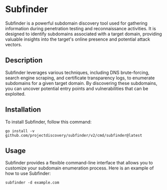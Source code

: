 # Subfinder

Subfinder is a powerful subdomain discovery tool used for gathering information during penetration testing and reconnaissance activities. It is designed to identify subdomains associated with a target domain, providing valuable insights into the target's online presence and potential attack vectors.

## Description

Subfinder leverages various techniques, including DNS brute-forcing, search engine scraping, and certificate transparency logs, to enumerate subdomains for a given target domain. By discovering these subdomains, you can uncover potential entry points and vulnerabilities that can be exploited.

## Installation

To install Subfinder, follow this command:
```
go install -v github.com/projectdiscovery/subfinder/v2/cmd/subfinder@latest
```
## Usage

Subfinder provides a flexible command-line interface that allows you to customize your subdomain enumeration process. Here is an example of how to use Subfinder:
```
subfinder -d example.com
```